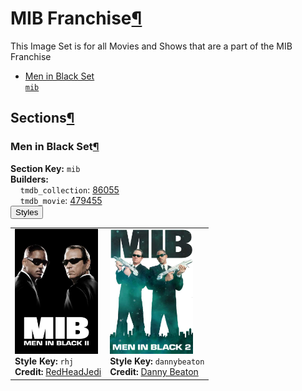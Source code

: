 <h1 id="mib-franchise">MIB Franchise<a class="headerlink" href="#mib-franchise" title="Permalink to this heading">¶</a></h1>
This Image Set is for all Movies and Shows that are a part of the MIB Franchise

<ul class="images-index-table">
  <li><a href="#men-in-black-set"><div class="images-inline-link">Men in Black Set<br><code>mib</code></div></a></li>
</ul>

<h2 id="sections">Sections<a class="headerlink" href="#sections" title="Permalink to this heading">¶</a></h2>
<h3 id="men-in-black-set">Men in Black Set<a class="headerlink" href="#men-in-black-set" title="Permalink to this heading">¶</a></h3>
<strong>Section Key:</strong> <code>mib</code>
<br><strong>Builders:</strong>
<br>
&nbsp;&nbsp;&nbsp;&nbsp;<code>tmdb_collection</code>: <a href="https://www.themoviedb.org/collection/86055" target="_blank" rel="noopener noreferrer">86055</a><br>
&nbsp;&nbsp;&nbsp;&nbsp;<code>tmdb_movie</code>: <a href="https://www.themoviedb.org/movie/479455" target="_blank" rel="noopener noreferrer">479455</a><br>
</ul>
<button class="image-accordion">Styles</button>
<div class="image-panel">
  <table class="image-table">
    <tr>
      <td>
        <div>
          <a href="https://theposterdb.com/set/9203" target="_blank" rel="noopener noreferrer"><img src="https://raw.githubusercontent.com/meisnate12/PMM-Image-Sets/master/mib/styles/mib/rhj.jpg" height="200"/></a><br>
          <strong>Style Key:</strong> <code>rhj</code><br>
          <strong>Credit:</strong> <a href="https://theposterdb.com/set/9203" target="_blank" rel="noopener noreferrer">RedHeadJedi</a><br>
        </div>
      </td>
      <td>
        <div>
          <a href="https://theposterdb.com/set/9322" target="_blank" rel="noopener noreferrer"><img src="https://raw.githubusercontent.com/meisnate12/PMM-Image-Sets/master/mib/styles/mib/dannybeaton.jpg" height="200"/></a><br>
          <strong>Style Key:</strong> <code>dannybeaton</code><br>
          <strong>Credit:</strong> <a href="https://theposterdb.com/set/9322" target="_blank" rel="noopener noreferrer">Danny Beaton</a><br>
        </div>
      </td>
    </tr>
  </table>
</div>

